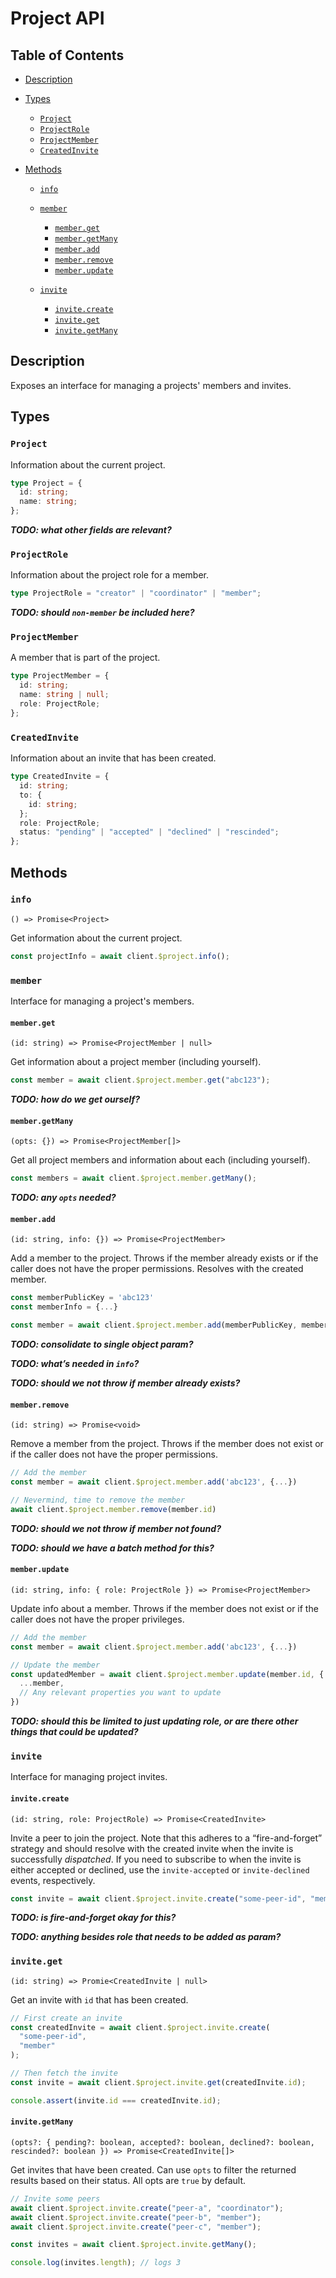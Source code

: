 # Project API

## Table of Contents

- [Description](#description)

- [Types](#types)

  - [`Project`](#project)
  - [`ProjectRole`](#projectrole)
  - [`ProjectMember`](#projectmember)
  - [`CreatedInvite`](#createdinvite)

- [Methods](#methods)

  - [`info`](#info)

  - [`member`](#member)

    - [`member.get`](#memberget)
    - [`member.getMany`](#membergetmany)
    - [`member.add`](#memberadd)
    - [`member.remove`](#memberremove)
    - [`member.update`](#memberupdate)

  - [`invite`](#invite)

    - [`invite.create`](#invitecreate)
    - [`invite.get`](#inviteget)
    - [`invite.getMany`](#invitegetmany`)

## Description

Exposes an interface for managing a projects' members and invites.

## Types

### `Project`

Information about the current project.

```ts
type Project = {
  id: string;
  name: string;
};
```

**_TODO: what other fields are relevant?_**

### `ProjectRole`

Information about the project role for a member.

```ts
type ProjectRole = "creator" | "coordinator" | "member";
```

**_TODO: should `non-member` be included here?_**

### `ProjectMember`

A member that is part of the project.

```ts
type ProjectMember = {
  id: string;
  name: string | null;
  role: ProjectRole;
};
```

### `CreatedInvite`

Information about an invite that has been created.

```ts
type CreatedInvite = {
  id: string;
  to: {
    id: string;
  };
  role: ProjectRole;
  status: "pending" | "accepted" | "declined" | "rescinded";
};
```

## Methods

### `info`

`() => Promise<Project>`

Get information about the current project.

```ts
const projectInfo = await client.$project.info();
```

### `member`

Interface for managing a project's members.

#### `member.get`

`(id: string) => Promise<ProjectMember | null>`

Get information about a project member (including yourself).

```ts
const member = await client.$project.member.get("abc123");
```

**_TODO: how do we get ourself?_**

#### `member.getMany`

`(opts: {}) => Promise<ProjectMember[]>`

Get all project members and information about each (including yourself).

```ts
const members = await client.$project.member.getMany();
```

**_TODO: any `opts` needed?_**

#### `member.add`

`(id: string, info: {}) => Promise<ProjectMember>`

Add a member to the project. Throws if the member already exists or if the caller does not have the proper permissions. Resolves with the created member.

```ts
const memberPublicKey = 'abc123'
const memberInfo = {...}

const member = await client.$project.member.add(memberPublicKey, memberInfo)
```

**_TODO: consolidate to single object param?_**

**_TODO: what’s needed in `info`?_**

**_TODO: should we not throw if member already exists?_**

#### `member.remove`

`(id: string) => Promise<void>`

Remove a member from the project. Throws if the member does not exist or if the caller does not have the proper permissions.

```ts
// Add the member
const member = await client.$project.member.add('abc123', {...})

// Nevermind, time to remove the member
await client.$project.member.remove(member.id)
```

**_TODO: should we not throw if member not found?_**

**_TODO: should we have a batch method for this?_**

#### `member.update`

`(id: string, info: { role: ProjectRole }) => Promise<ProjectMember>`

Update info about a member. Throws if the member does not exist or if the caller does not have the proper privileges.

```ts
// Add the member
const member = await client.$project.member.add('abc123', {...})

// Update the member
const updatedMember = await client.$project.member.update(member.id, {
  ...member,
  // Any relevant properties you want to update
})
```

**_TODO: should this be limited to just updating role, or are there other things that could be updated?_**

### `invite`

Interface for managing project invites.

#### `invite.create`

`(id: string, role: ProjectRole) => Promise<CreatedInvite>`

Invite a peer to join the project. Note that this adheres to a “fire-and-forget” strategy and should resolve with the created invite when the invite is successfully _dispatched_. If you need to subscribe to when the invite is either accepted or declined, use the `invite-accepted` or `invite-declined` events, respectively.

```ts
const invite = await client.$project.invite.create("some-peer-id", "member");
```

**_TODO: is fire-and-forget okay for this?_**

**_TODO: anything besides role that needs to be added as param?_**

### `invite.get`

`(id: string) => Promie<CreatedInvite | null>`

Get an invite with `id` that has been created.

```ts
// First create an invite
const createdInvite = await client.$project.invite.create(
  "some-peer-id",
  "member"
);

// Then fetch the invite
const invite = await client.$project.invite.get(createdInvite.id);

console.assert(invite.id === createdInvite.id);
```

#### `invite.getMany`

`(opts?: { pending?: boolean, accepted?: boolean, declined?: boolean, rescinded?: boolean }) => Promise<CreatedInvite[]>`

Get invites that have been created. Can use `opts` to filter the returned results based on their status. All opts are `true` by default.

```ts
// Invite some peers
await client.$project.invite.create("peer-a", "coordinator");
await client.$project.invite.create("peer-b", "member");
await client.$project.invite.create("peer-c", "member");

const invites = await client.$project.invite.getMany();

console.log(invites.length); // logs 3
```
